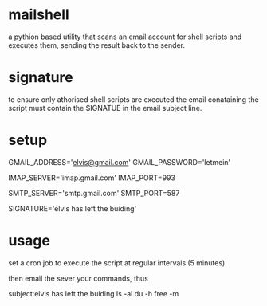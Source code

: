 mailshell
=========
a pythion based utility that scans an email account for shell scripts and executes them, sending the result back to the sender.

signature
=========
to ensure only athorised shell scripts are executed the email conataining the script must contain the SIGNATUE in the
email subject line.

setup
=====
GMAIL_ADDRESS='elvis@gmail.com'
GMAIL_PASSWORD='letmein'

IMAP_SERVER='imap.gmail.com'
IMAP_PORT=993

SMTP_SERVER='smtp.gmail.com'
SMTP_PORT=587

SIGNATURE='elvis has left the buiding'

usage
=====
set a cron job to execute the script at regular intervals (5 minutes)

then email the sever your commands, thus

subject:elvis has left the buiding
ls -al
du -h
free -m
